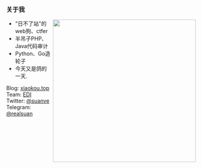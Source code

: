 ### 关于我
<img align='right' src="https://github-readme-stats.vercel.app/api?username=suanve&show_icons=true&theme=radical" width="380">


- "日不了站"的web狗、ctfer
- 半吊子PHP、Java代码审计
- Python、Go造轮子
- 今天又是鸽的一天.

Blog: [xiaokou.top](https://xiaokou.top)  
Team: [EDI](https://mp.weixin.qq.com/mp/profile_ext?action=home&__biz=MzIzMTQ4NzE2Ng==&scene=124#wechat_redirect)  
Twitter: [@suanve](https://twitter.com/suanve)  
Telegram: [@realsuan](https://t.me/realsuan)
